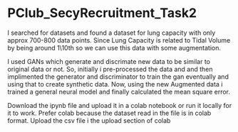 # PClub_SecyRecruitment_Task2

I searched for datasets and found a dataset for lung capacity with only approx 700-800 data points. Since Lung Capacity is related to Tidal Volume by being around 1\10th so we can use this data with some augmentation.

I used GANs which generate and discrimate new data to be similar to original data or not. So, initially i pre-processed the data and and then implimented the generator and discriminator to train the gan eventually and using that to create synthetic data. Now, using the new Augmented data i trained a general neural model and finally calculated the mean square error.

Download the ipynb file and upload it in a colab notebook or run it locally for it to work. Prefer colab because the dataset read in the file is in colab format. Upload the csv file i the upload section of colab

